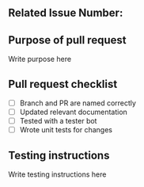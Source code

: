 ## Related Issue Number: #

## Purpose of pull request

Write purpose here

## Pull request checklist

- [ ] Branch and PR are named correctly
- [ ] Updated relevant documentation
- [ ] Tested with a tester bot
- [ ] Wrote unit tests for changes

## Testing instructions

Write testing instructions here
